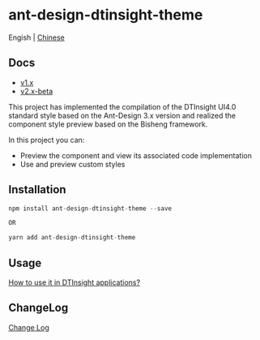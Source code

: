 # ant-design-dtinsight-theme

Engish | [Chinese](./README_zh.md)

## Docs
- [v1.x](https://liuxy0551.github.io/ant-design-dtinsight-theme/docs/react/getting-started-cn)
- [v2.x-beta](https://dtstack.github.io/ant-design-dtinsight-theme/docs/react/introduce-cn)

This project has implemented the compilation of the DTInsight UI4.0 standard style based on the Ant-Design 3.x version and realized the component style preview based on the Bisheng framework.

In this project you can:

- Preview the component and view its associated code implementation
- Use and preview custom styles

## Installation

```javascript
npm install ant-design-dtinsight-theme --save

OR

yarn add ant-design-dtinsight-theme
```

## Usage

[How to use it in DTInsight applications?](https://github.com/DTStack/ant-design-dtinsight-theme/blob/master/docs/react/getting-started.zh-CN.md)

## ChangeLog

[Change Log](https://github.com/DTStack/ant-design-dtinsight-theme/blob/master/docs/react/change-log.zh-CN.md)
